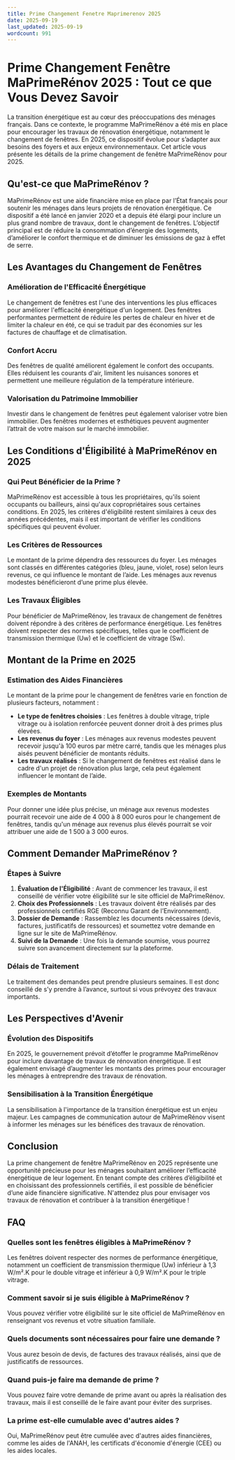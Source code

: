 ```yaml
---
title: Prime Changement Fenetre Maprimerenov 2025
date: 2025-09-19
last_updated: 2025-09-19
wordcount: 991
---
```


# Prime Changement Fenêtre MaPrimeRénov 2025 : Tout ce que Vous Devez Savoir

La transition énergétique est au cœur des préoccupations des ménages français. Dans ce contexte, le programme MaPrimeRénov a été mis en place pour encourager les travaux de rénovation énergétique, notamment le changement de fenêtres. En 2025, ce dispositif évolue pour s’adapter aux besoins des foyers et aux enjeux environnementaux. Cet article vous présente les détails de la prime changement de fenêtre MaPrimeRénov pour 2025.

## Qu'est-ce que MaPrimeRénov ?

MaPrimeRénov est une aide financière mise en place par l’État français pour soutenir les ménages dans leurs projets de rénovation énergétique. Ce dispositif a été lancé en janvier 2020 et a depuis été élargi pour inclure un plus grand nombre de travaux, dont le changement de fenêtres. L’objectif principal est de réduire la consommation d’énergie des logements, d’améliorer le confort thermique et de diminuer les émissions de gaz à effet de serre.

## Les Avantages du Changement de Fenêtres

### Amélioration de l'Efficacité Énergétique

Le changement de fenêtres est l'une des interventions les plus efficaces pour améliorer l'efficacité énergétique d'un logement. Des fenêtres performantes permettent de réduire les pertes de chaleur en hiver et de limiter la chaleur en été, ce qui se traduit par des économies sur les factures de chauffage et de climatisation.

### Confort Accru

Des fenêtres de qualité améliorent également le confort des occupants. Elles réduisent les courants d'air, limitent les nuisances sonores et permettent une meilleure régulation de la température intérieure.

### Valorisation du Patrimoine Immobilier

Investir dans le changement de fenêtres peut également valoriser votre bien immobilier. Des fenêtres modernes et esthétiques peuvent augmenter l’attrait de votre maison sur le marché immobilier.

## Les Conditions d'Éligibilité à MaPrimeRénov en 2025

### Qui Peut Bénéficier de la Prime ?

MaPrimeRénov est accessible à tous les propriétaires, qu'ils soient occupants ou bailleurs, ainsi qu'aux copropriétaires sous certaines conditions. En 2025, les critères d'éligibilité restent similaires à ceux des années précédentes, mais il est important de vérifier les conditions spécifiques qui peuvent évoluer.

### Les Critères de Ressources

Le montant de la prime dépendra des ressources du foyer. Les ménages sont classés en différentes catégories (bleu, jaune, violet, rose) selon leurs revenus, ce qui influence le montant de l’aide. Les ménages aux revenus modestes bénéficieront d’une prime plus élevée.

### Les Travaux Éligibles

Pour bénéficier de MaPrimeRénov, les travaux de changement de fenêtres doivent répondre à des critères de performance énergétique. Les fenêtres doivent respecter des normes spécifiques, telles que le coefficient de transmission thermique (Uw) et le coefficient de vitrage (Sw).

## Montant de la Prime en 2025

### Estimation des Aides Financières

Le montant de la prime pour le changement de fenêtres varie en fonction de plusieurs facteurs, notamment :

- **Le type de fenêtres choisies** : Les fenêtres à double vitrage, triple vitrage ou à isolation renforcée peuvent donner droit à des primes plus élevées.
- **Les revenus du foyer** : Les ménages aux revenus modestes peuvent recevoir jusqu'à 100 euros par mètre carré, tandis que les ménages plus aisés peuvent bénéficier de montants réduits.
- **Les travaux réalisés** : Si le changement de fenêtres est réalisé dans le cadre d'un projet de rénovation plus large, cela peut également influencer le montant de l’aide.

### Exemples de Montants

Pour donner une idée plus précise, un ménage aux revenus modestes pourrait recevoir une aide de 4 000 à 8 000 euros pour le changement de fenêtres, tandis qu'un ménage aux revenus plus élevés pourrait se voir attribuer une aide de 1 500 à 3 000 euros.

## Comment Demander MaPrimeRénov ?

### Étapes à Suivre

1. **Évaluation de l'Éligibilité** : Avant de commencer les travaux, il est conseillé de vérifier votre éligibilité sur le site officiel de MaPrimeRénov.
2. **Choix des Professionnels** : Les travaux doivent être réalisés par des professionnels certifiés RGE (Reconnu Garant de l’Environnement).
3. **Dossier de Demande** : Rassemblez les documents nécessaires (devis, factures, justificatifs de ressources) et soumettez votre demande en ligne sur le site de MaPrimeRénov.
4. **Suivi de la Demande** : Une fois la demande soumise, vous pourrez suivre son avancement directement sur la plateforme.

### Délais de Traitement

Le traitement des demandes peut prendre plusieurs semaines. Il est donc conseillé de s’y prendre à l’avance, surtout si vous prévoyez des travaux importants.

## Les Perspectives d'Avenir

### Évolution des Dispositifs

En 2025, le gouvernement prévoit d’étoffer le programme MaPrimeRénov pour inclure davantage de travaux de rénovation énergétique. Il est également envisagé d’augmenter les montants des primes pour encourager les ménages à entreprendre des travaux de rénovation.

### Sensibilisation à la Transition Énergétique

La sensibilisation à l'importance de la transition énergétique est un enjeu majeur. Les campagnes de communication autour de MaPrimeRénov visent à informer les ménages sur les bénéfices des travaux de rénovation.

## Conclusion

La prime changement de fenêtre MaPrimeRénov en 2025 représente une opportunité précieuse pour les ménages souhaitant améliorer l’efficacité énergétique de leur logement. En tenant compte des critères d’éligibilité et en choisissant des professionnels certifiés, il est possible de bénéficier d’une aide financière significative. N'attendez plus pour envisager vos travaux de rénovation et contribuer à la transition énergétique !

## FAQ

### Quelles sont les fenêtres éligibles à MaPrimeRénov ?

Les fenêtres doivent respecter des normes de performance énergétique, notamment un coefficient de transmission thermique (Uw) inférieur à 1,3 W/m².K pour le double vitrage et inférieur à 0,9 W/m².K pour le triple vitrage.

### Comment savoir si je suis éligible à MaPrimeRénov ?

Vous pouvez vérifier votre éligibilité sur le site officiel de MaPrimeRénov en renseignant vos revenus et votre situation familiale.

### Quels documents sont nécessaires pour faire une demande ?

Vous aurez besoin de devis, de factures des travaux réalisés, ainsi que de justificatifs de ressources.

### Quand puis-je faire ma demande de prime ?

Vous pouvez faire votre demande de prime avant ou après la réalisation des travaux, mais il est conseillé de le faire avant pour éviter des surprises.

### La prime est-elle cumulable avec d'autres aides ?

Oui, MaPrimeRénov peut être cumulée avec d'autres aides financières, comme les aides de l'ANAH, les certificats d'économie d'énergie (CEE) ou les aides locales.